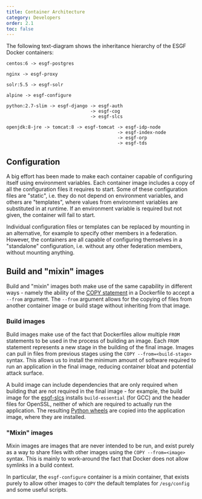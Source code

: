 ```yaml
---
title: Container Architecture
category: Developers
order: 2.1
toc: false
---
```


The following text-diagram shows the inheritance hierarchy of the ESGF Docker containers:

```
centos:6 -> esgf-postgres

nginx -> esgf-proxy

solr:5.5 -> esgf-solr

alpine -> esgf-configure

python:2.7-slim -> esgf-django -> esgf-auth
                               -> esgf-cog
                               -> esgf-slcs

openjdk:8-jre -> tomcat:8 -> esgf-tomcat -> esgf-idp-node
                                         -> esgf-index-node
                                         -> esgf-orp
                                         -> esgf-tds
```

## Configuration

A big effort has been made to make each container capable of configuring itself
using environment variables. Each container image includes a copy of all the
configuration files it requires to start. Some of these configuration files are
"static", i.e. they do not depend on environment variables, and others are
"templates", where values from environment variables are substituted in at runtime.
If an environment variable is required but not given, the container will fail to start.

Individual configuration files or templates can be replaced by mounting in an
alternative, for example to specify other members in a federation. However, the
containers are all capable of configuring themselves in a "standalone"
configuration, i.e. without any other federation members, without mounting anything.

## Build and "mixin" images

Build and "mixin" images both make use of the same capability in different
ways - namely the ability of the
[COPY statement](https://docs.docker.com/engine/reference/builder/#copy) in a
Dockerfile to accept a `--from` argument. The `--from` argument allows for the
copying of files from another container image or build stage without inheriting
from that image.

### Build images

Build images make use of the fact that Dockerfiles allow multiple `FROM`
statements to be used in the process of building an image. Each `FROM` statement
represents a new stage in the building of the final image. Images can pull in
files from previous stages using the `COPY --from=<build-stage>` syntax. This
allows us to install the minimum amount of software required to run an application
in the final image, reducing container bloat and potential attack surface.

A build image can include dependencies that are only required when building
that are not required in the final image - for example, the build image for the
[esgf-slcs](https://github.com/cedadev/esgf-docker/blob/master/slcs/Dockerfile)
installs `build-essential` (for GCC) and the header files for OpenSSL, neither
of which are required to actually run the application. The resulting
[Python wheels](https://pythonwheels.com/) are copied into the application image,
where they are installed.

### "Mixin" images

Mixin images are images that are never intended to be run, and exist purely
as a way to share files with other images using the `COPY --from=<image>` syntax.
This is mainly to work-around the fact that Docker does not allow symlinks in a
build context.

In particular, the `esgf-configure` container is a mixin container, that exists
purely to allow other images to `COPY` the default templates for `/esg/config`
and some useful scripts.
